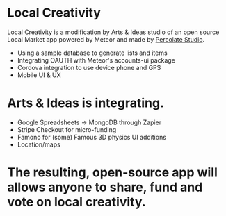 Local Creativity
============

Local Creativity is a modification by Arts &amp; Ideas studio of an open source Local Market app powered by Meteor and made by [Percolate Studio](http://percolatestudio.com).

  - Using a sample database to generate lists and items
  - Integrating OAUTH with Meteor's accounts-ui package
  - Cordova integration to use device phone and GPS
  - Mobile UI & UX

Arts &amp; Ideas is integrating.
============

  - Google Spreadsheets -> MongoDB through Zapier
  - Stripe Checkout for micro-funding
  - Famono for (some) Famous 3D physics UI additions
  - Location/maps

The resulting, open-source app will allows anyone to share, fund and vote on local creativity.
===========


  

